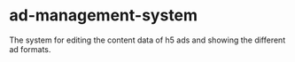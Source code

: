 # ad-management-system
The system for editing the content data of h5 ads and showing the different ad formats.
